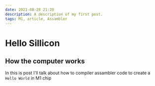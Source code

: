 ```yaml
---
date: 2021-08-28 21:39
description: A description of my first post.
tags: M1, article, Assambler
---
```


# Hello Sillicon

## How the computer works

In this is post I'll talk about how to compiler assambler code to create a ```Hello World``` in M1 chip
